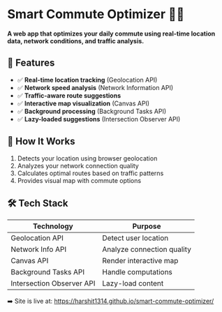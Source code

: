 # Smart Commute Optimizer 🚗✨

**A web app that optimizes your daily commute using real-time location data, network conditions, and traffic analysis.**


## 🌟 Features

- ✅ **Real-time location tracking** (Geolocation API)
- ✅ **Network speed analysis** (Network Information API)
- ✅ **Traffic-aware route suggestions**
- ✅ **Interactive map visualization** (Canvas API)
- ✅ **Background processing** (Background Tasks API)
- ✅ **Lazy-loaded suggestions** (Intersection Observer API)

## 🚀 How It Works

1. Detects your location using browser geolocation
2. Analyzes your network connection quality
3. Calculates optimal routes based on traffic patterns
4. Provides visual map with commute options

## 🛠️ Tech Stack

| Technology | Purpose |
|------------|---------|
| Geolocation API | Detect user location |
| Network Info API | Analyze connection quality |
| Canvas API | Render interactive map |
| Background Tasks API | Handle computations |
| Intersection Observer API | Lazy-load content |

➡️ Site is live at: https://harshit1314.github.io/smart-commute-optimizer/

